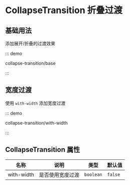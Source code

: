 # CollapseTransition 折叠过渡

## 基础用法

添加展开/折叠的过渡效果

::: demo

collapse-transition/base

:::

## 宽度过渡

使用 `with-width` 添加宽度过渡

::: demo

collapse-transition/with-width

:::

## CollapseTransition 属性


| 名称       | 说明             | 类型      | 默认值  |
| ---------- | ---------------- | --------- | ------- |
| with-width | 是否使用宽度过渡 | `boolean` | `false` |



<script setup lang="ts">
import CollapseTransitionBase from '../examples/collapse-transition/base.vue'
import CollapseTransitionWithWidth from '../examples/collapse-transition/with-width.vue'
</script>
